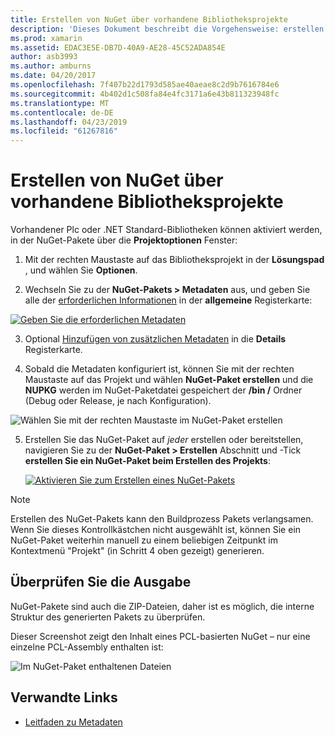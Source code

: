 ```yaml
---
title: Erstellen von NuGet über vorhandene Bibliotheksprojekte
description: 'Dieses Dokument beschreibt die Vorgehensweise: erstellen ein NuGet-Pakets aus einem vorhandenen Library-Projekt, sodass der Code für andere Entwickler freigegeben werden.'
ms.prod: xamarin
ms.assetid: EDAC3E5E-DB7D-40A9-AE28-45C52ADA854E
author: asb3993
ms.author: amburns
ms.date: 04/20/2017
ms.openlocfilehash: 7f407b22d1793d585ae40aeae8c2d9b7616784e6
ms.sourcegitcommit: 4b402d1c508fa84e4fc3171a6e43b811323948fc
ms.translationtype: MT
ms.contentlocale: de-DE
ms.lasthandoff: 04/23/2019
ms.locfileid: "61267816"
---
```

# <a name="creating-a-nuget-from-existing-library-projects"></a>Erstellen von NuGet über vorhandene Bibliotheksprojekte

Vorhandener Plc oder .NET Standard-Bibliotheken können aktiviert werden, in der NuGet-Pakete über die **Projektoptionen** Fenster:

1. Mit der rechten Maustaste auf das Bibliotheksprojekt in der **Lösungspad** , und wählen Sie **Optionen**.

2. Wechseln Sie zu der **NuGet-Pakets > Metadaten** aus, und geben Sie alle der [erforderlichen Informationen](~/cross-platform/app-fundamentals/nuget-multiplatform-libraries/metadata.md) in der **allgemeine** Registerkarte:

  [![](existing-library-images/existing-metadata-sml.png "Geben Sie die erforderlichen Metadaten")](existing-library-images/existing-metadata.png#lightbox)

3. Optional [Hinzufügen von zusätzlichen Metadaten](~/cross-platform/app-fundamentals/nuget-multiplatform-libraries/metadata.md) in die **Details** Registerkarte.

4. Sobald die Metadaten konfiguriert ist, können Sie mit der rechten Maustaste auf das Projekt und wählen **NuGet-Paket erstellen** und die **NUPKG** werden im NuGet-Paketdatei gespeichert der **/bin /** Ordner (Debug oder Release, je nach Konfiguration).

  ![](existing-library-images/create-nuget-package.png "Wählen Sie mit der rechten Maustaste im NuGet-Paket erstellen")

5. Erstellen Sie das NuGet-Paket auf _jeder_ erstellen oder bereitstellen, navigieren Sie zu der **NuGet-Paket > Erstellen** Abschnitt und -Tick **erstellen Sie ein NuGet-Paket beim Erstellen des Projekts**:

    [![](existing-library-images/existing-tickbox-sml.png "Aktivieren Sie zum Erstellen eines NuGet-Pakets")](existing-library-images/existing-tickbox.png#lightbox)

> [!NOTE]
> Erstellen des NuGet-Pakets kann den Buildprozess Pakets verlangsamen. Wenn Sie dieses Kontrollkästchen nicht ausgewählt ist, können Sie ein NuGet-Paket weiterhin manuell zu einem beliebigen Zeitpunkt im Kontextmenü "Projekt" (in Schritt 4 oben gezeigt) generieren.

## <a name="verifying-the-output"></a>Überprüfen Sie die Ausgabe

NuGet-Pakete sind auch die ZIP-Dateien, daher ist es möglich, die interne Struktur des generierten Pakets zu überprüfen.

Dieser Screenshot zeigt den Inhalt eines PCL-basierten NuGet – nur eine einzelne PCL-Assembly enthalten ist:

![](existing-library-images/nuget-output.png "Im NuGet-Paket enthaltenen Dateien")


## <a name="related-links"></a>Verwandte Links

- [Leitfaden zu Metadaten](~/cross-platform/app-fundamentals/nuget-multiplatform-libraries/metadata.md)
